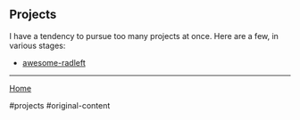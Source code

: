 ## Projects

I have a tendency to pursue too many projects at once. Here are a few, in
various stages:

- [awesome-radleft](projects/awesome-radleft.md)

---

[Home]()

#projects #original-content
